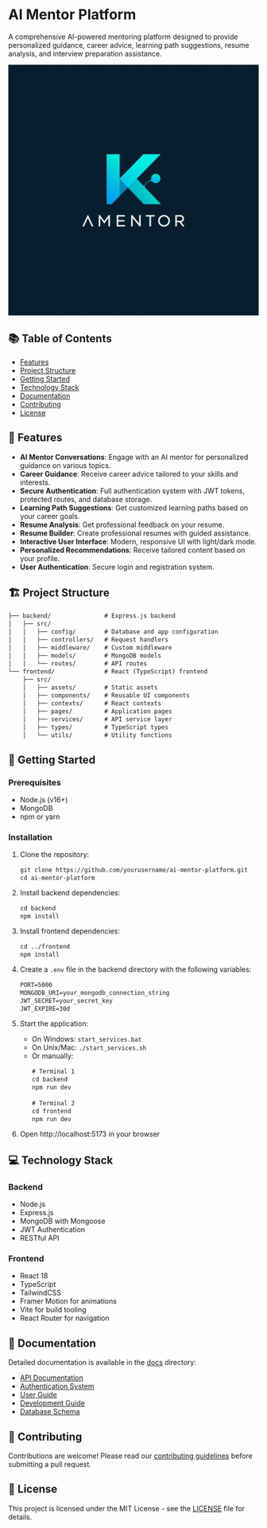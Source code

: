 # AI Mentor Platform

A comprehensive AI-powered mentoring platform designed to provide personalized guidance, career advice, learning path suggestions, resume analysis, and interview preparation assistance.

![AI Mentor Platform](frontend/src/assets/kmentor-logo.jpg)

## 📚 Table of Contents

- [Features](#features)
- [Project Structure](#project-structure)
- [Getting Started](#getting-started)
- [Technology Stack](#technology-stack)
- [Documentation](#documentation)
- [Contributing](#contributing)
- [License](#license)

## 🌟 Features

- **AI Mentor Conversations**: Engage with an AI mentor for personalized guidance on various topics.
- **Career Guidance**: Receive career advice tailored to your skills and interests.
- **Secure Authentication**: Full authentication system with JWT tokens, protected routes, and database storage.
- **Learning Path Suggestions**: Get customized learning paths based on your career goals.
- **Resume Analysis**: Get professional feedback on your resume.
- **Resume Builder**: Create professional resumes with guided assistance.
- **Interactive User Interface**: Modern, responsive UI with light/dark mode.
- **Personalized Recommendations**: Receive tailored content based on your profile.
- **User Authentication**: Secure login and registration system.

## 🏗️ Project Structure

```
├── backend/               # Express.js backend
│   ├── src/
│   │   ├── config/        # Database and app configuration
│   │   ├── controllers/   # Request handlers
│   │   ├── middleware/    # Custom middleware
│   │   ├── models/        # MongoDB models
│   │   └── routes/        # API routes
└── frontend/              # React (TypeScript) frontend
    ├── src/
    │   ├── assets/        # Static assets
    │   ├── components/    # Reusable UI components
    │   ├── contexts/      # React contexts
    │   ├── pages/         # Application pages
    │   ├── services/      # API service layer
    │   ├── types/         # TypeScript types
    │   └── utils/         # Utility functions
```

## 🚀 Getting Started

### Prerequisites

- Node.js (v16+)
- MongoDB
- npm or yarn

### Installation

1. Clone the repository:
   ```
   git clone https://github.com/yourusername/ai-mentor-platform.git
   cd ai-mentor-platform
   ```

2. Install backend dependencies:
   ```
   cd backend
   npm install
   ```

3. Install frontend dependencies:
   ```
   cd ../frontend
   npm install
   ```

4. Create a `.env` file in the backend directory with the following variables:
   ```
   PORT=5000
   MONGODB_URI=your_mongodb_connection_string
   JWT_SECRET=your_secret_key
   JWT_EXPIRE=30d
   ```

5. Start the application:
   - On Windows: `start_services.bat`
   - On Unix/Mac: `./start_services.sh`
   - Or manually:
     ```
     # Terminal 1
     cd backend
     npm run dev

     # Terminal 2
     cd frontend
     npm run dev
     ```

6. Open http://localhost:5173 in your browser

## 💻 Technology Stack

### Backend
- Node.js
- Express.js
- MongoDB with Mongoose
- JWT Authentication
- RESTful API

### Frontend
- React 18
- TypeScript
- TailwindCSS
- Framer Motion for animations
- Vite for build tooling
- React Router for navigation

## 📖 Documentation

Detailed documentation is available in the [docs](./docs) directory:

- [API Documentation](./docs/API_DOCS.md)
- [Authentication System](./docs/AUTH_SYSTEM.md)
- [User Guide](./docs/USER_GUIDE.md)
- [Development Guide](./docs/DEVELOPMENT_GUIDE.md)
- [Database Schema](./docs/DATABASE_SCHEMA.md)

## 🤝 Contributing

Contributions are welcome! Please read our [contributing guidelines](./CONTRIBUTING.md) before submitting a pull request.

## 📄 License

This project is licensed under the MIT License - see the [LICENSE](./LICENSE) file for details.
